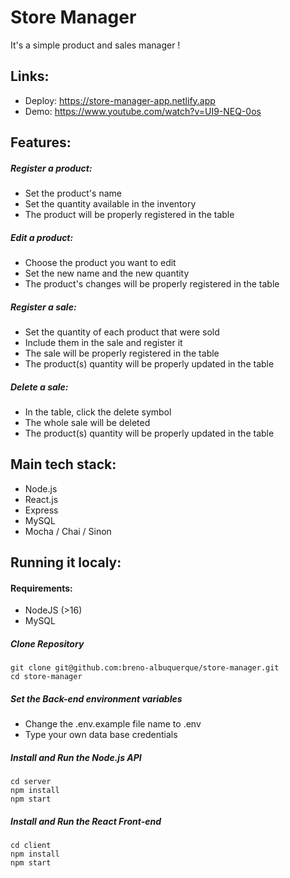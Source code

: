 # Store Manager

It's a simple product and sales manager !

## Links:

- Deploy: https://store-manager-app.netlify.app
- Demo: https://www.youtube.com/watch?v=UI9-NEQ-0os

## Features:

##### Register a product:
  * Set the product's name
  * Set the quantity available in the inventory
  * The product will be properly registered in the table

##### Edit a product:
  * Choose the product you want to edit
  * Set the new name and the new quantity
  * The product's changes will be properly registered in the table

##### Register a sale:
  * Set the quantity of each product that were sold
  * Include them in the sale and register it
  * The sale will be properly registered in the table
  * The product(s) quantity will be properly updated in the table

##### Delete a sale:
  * In the table, click the delete symbol
  * The whole sale will be deleted
  * The product(s) quantity will be properly updated in the table

## Main tech stack:

- Node.js
- React.js
- Express
- MySQL
- Mocha / Chai / Sinon

## Running it localy:

#### Requirements:

- NodeJS (>16)
- MySQL

##### Clone Repository

```
git clone git@github.com:breno-albuquerque/store-manager.git
cd store-manager
```

##### Set the Back-end environment variables

- Change the .env.example file name to .env
- Type your own data base credentials

##### Install and Run the Node.js API

```
cd server
npm install
npm start
```

##### Install and Run the React Front-end

```
cd client
npm install
npm start
```
